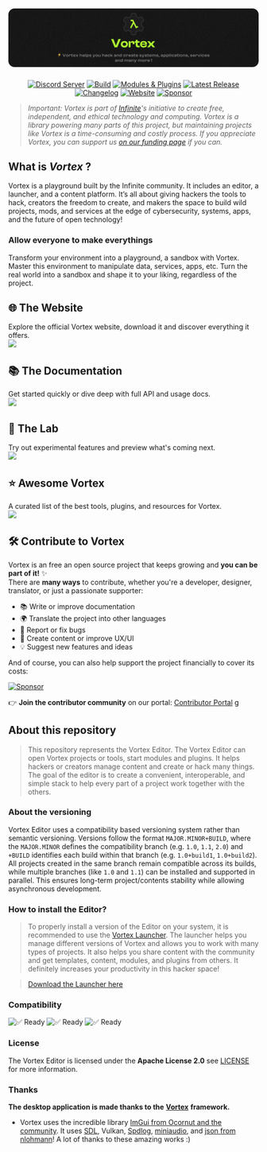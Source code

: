 

<a href="https://infinite.si">
  <h1 align="center">
    <picture>
      <source media="(prefers-color-scheme: dark)" srcset="./.github/imgs/main.png">
      <img src="./.github/imgs/main.png">
    </picture>
  </h1>
</a>

<div align="center">
  <a title="Discord Server" href="https://discord.gg/H2wptkecUg"><img alt="Discord Server" src="https://img.shields.io/discord/1095333825762046194?label=Discord&logo=Discord&logoColor=fff&style=for-the-badge"></a>
  <a title="'Build' workflow Status" href="https://img.shields.io/github/actions/workflow/status/infiniteHQ/Vortex/build.yml"><img alt="Build" src="https://img.shields.io/github/actions/workflow/status/infiniteHQ/Vortex/build.yml?longCache=true&style=for-the-badge&label=Build&logoColor=fff&logo=GitHub%20Actions&branch=main"></a>
  <a title="Modules & Plugins" href="#"><img alt="Modules & Plugins" src="https://img.shields.io/badge/Modules-Supported-brightgreen?logo=stackedit&logoColor=%23FFFFFF&style=for-the-badge"></a>
  <a title="Latest Release" href="https://github.com/infiniteHQ/Vortex/releases/latest"><img alt="Latest Release" src="https://img.shields.io/github/v/release/infiniteHQ/Vortex?style=for-the-badge&label=Release&logo=github"></a>
  <a title="Changelog" href="https://github.com/infiniteHQ/Vortex/blob/main/CHANGELOG.md"><img alt="Changelog" src="https://img.shields.io/badge/Changelog-View-blue?style=for-the-badge&logo=readme&logoColor=white"></a>
  <a title="Website" href="https://vortex.infinite.si/"><img alt="Website" src="https://img.shields.io/badge/Website-Visit-blueviolet?style=for-the-badge&logo=firefox-browser&logoColor=white"></a>
  <a title="Sponsor" href="https://fund.infinite.si/"><img alt="Sponsor" src="https://img.shields.io/badge/Sponsor-Infinite%20Fund-FF5999?style=for-the-badge&logo=githubsponsors&logoColor=white"></a>
</div>


> *Important: Vortex is part of [Infinite](https://infinite.si/)'s initiative to create free, independent, and ethical technology and computing. Vortex is a library powering many parts of this project, but maintaining projects like Vortex is a time-consuming and costly process. If you appreciate Vortex, you can support us [on our funding page](https://fund.infinite.si/) if you can.*

## What is *Vortex* ?
Vortex is a playground built by the Infinite community. It includes an editor, a launcher, and a content platform. It’s all about giving hackers the tools to hack, creators the freedom to create, and makers the space to build wild projects, mods, and services at the edge of cybersecurity, systems, apps, and the future of open technology!

### Allow everyone to make everythings
Transform your environment into a playground, a sandbox with Vortex. Master this environment to manipulate data, services, apps, etc. Turn the real world into a sandbox and shape it to your liking, regardless of the project.

## 🌐 The Website  
Explore the official Vortex website, download it and discover everything it offers.  
      <a href="https://vortex.infinite.si/">
        <img src="https://img.shields.io/badge/Visit-Website-blueviolet?style=for-the-badge&logo=firefox-browser&logoColor=white">
      </a>

## 📚 The Documentation  
Get started quickly or dive deep with full API and usage docs.  
    <a href="https://vortex.infinite.si/docpage?version=1.0&content_name=get_started&section=get_started&page_name=introduction">
      <img src="https://img.shields.io/badge/Read-Docs-2563eb?style=for-the-badge&logo=bookstack&logoColor=white">
    </a>


## 🧪 The Lab  
Try out experimental features and preview what's coming next.  
    <a href="https://lab.infinite.si/">
      <img src="https://img.shields.io/badge/Explore-Lab(Soon)-10b981?style=for-the-badge&logo=flask&logoColor=white">
    </a>


## ⭐ Awesome Vortex  
A curated list of the best tools, plugins, and resources for Vortex.  
      <a href="https://github.com/infiniteHQ/awesome-vortex">
        <img src="https://img.shields.io/badge/Browse-Awesome-f59e0b?style=for-the-badge&logo=github&logoColor=white">
      </a>


## 🛠️ Contribute to Vortex

Vortex is an free an open source project that keeps growing and **you can be part of it!** ✨  
There are **many ways** to contribute, whether you're a developer, designer, translator, or just a passionate supporter:

- 📚 Write or improve documentation  
- 🌍 Translate the project into other languages  
- 🐛 Report or fix bugs  
- 🎨 Create content or improve UX/UI  
- 💡 Suggest new features and ideas  

And of course, you can also help support the project financially to cover its costs:

<a title="Sponsor" href="https://fund.infinite.si/"><img alt="Sponsor" src="https://img.shields.io/badge/Sponsor-Infinite%20Fund-FF5999?style=for-the-badge&logo=githubsponsors&logoColor=white"></a>

👉 **Join the contributor community** on our portal: [Contributor Portal](https://vortex.infinite.si/contribute)
g

## About this repository  
> This repository represents the Vortex Editor. The Vortex Editor can open Vortex projects or tools, start modules and plugins. It helps hackers or creators manage content and create or hack many things. The goal of the editor is to create a convenient, interoperable, and simple stack to help every part of a project work together with the others.

### About the versioning
Vortex Editor uses a compatibility based versioning system rather than semantic versioning. Versions follow the format `MAJOR.MINOR+BUILD`, where the `MAJOR.MINOR` defines the compatibility branch (e.g. `1.0`, `1.1`, `2.0`) and `+BUILD` identifies each build within that branch (e.g. `1.0+build1`, `1.0+build2`). All projects created in the same branch remain compatible across its builds, while multiple branches (like `1.0` and `1.1`) can be installed and supported in parallel. This ensures long-term project/contents stability while allowing asynchronous development.


### How to install the Editor?  
> To properly install a version of the Editor on your system, it is recommended to use the [Vortex Launcher](https://github.com/infiniteHQ/VortexLauncher). The launcher helps you manage different versions of Vortex and allows you to work with many types of projects. It also helps you share content with the community and get templates, content, modules, and plugins from others. It definitely increases your productivity in this hacker space!

> [Download the Launcher here](https://vortex.infinite.si/)


### Compatibility
![✅ Ready](https://img.shields.io/badge/Microsoft%20Windows-Fully%20Compatible-green?longCache=true&style=for-the-badge)
![✅ Ready](https://img.shields.io/badge/Linux-Fully%20Compatible-green?longCache=true&style=for-the-badge)
![✅ Ready](https://img.shields.io/badge/MacOS-WIP-orange?longCache=true&style=for-the-badge)

### License
The Vortex Editor is licensed under the **Apache License 2.0** see [LICENSE](https://github.com/infiniteHQ/VortexLauncher/blob/main/LICENSE) for more information.

### Thanks

**The desktop application is made thanks to the** [**Vortex**](https://github.com/infiniteHQ/Vortex) **framework.**  
- Vortex uses the incredible library [ImGui from Ocornut and the community](https://github.com/ocornut/imgui). It uses [SDL](https://github.com/libsdl-org/SDL), Vulkan, [Spdlog](https://github.com/gabime/spdlog), [miniaudio](https://github.com/mackron/miniaudio), and [json from nlohmann](https://github.com/nlohmann/json)! A lot of thanks to these amazing works :)
